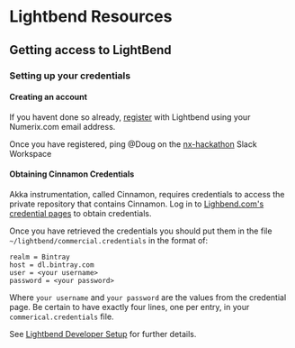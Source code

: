 # Lightbend Resources

## Getting access to LightBend


### Setting up your credentials

#### Creating an account
If you havent done so already, [register](https://www.lightbend.com/account/register) with Lightbend using your Numerix.com email address.

Once you have registered, ping @Doug on the [nx-hackathon](https://nx-hackathon.slack.com) Slack Workspace

#### Obtaining Cinnamon Credentials

Akka instrumentation, called Cinnamon, requires credentials to access the private repository that contains Cinnamon.
Log in to [Lighbend.com's credential pages](https://www.lightbend.com/product/lightbend-reactive-platform/credentials) to obtain credentials.

Once you have retrieved the credentials you should put them in the file `~/lightbend/commercial.credentials` in the format of:
```
realm = Bintray
host = dl.bintray.com
user = <your username>
password = <your password>
```
Where `your username` and `your password` are the values from the credential page. Be certain to have exactly four
 lines, one per entry, in your `commerical.credentials` file.

See [Lightbend Developer Setup](https://developer.lightbend.com/docs/reactive-platform/2.0/setup/setup-sbt.html) for further details.
